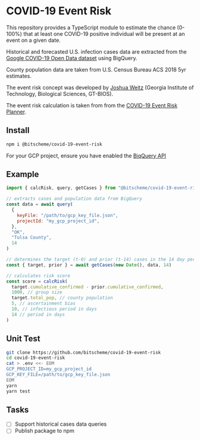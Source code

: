 # COVID-19 Event Risk

This repository provides a TypeScript module to estimate the chance (0-100%) that at least one COVID-19 positive individual will be present at an event on a given date.

Historical and forecasted U.S. infection cases data are extracted from the [Google COVID-19 Open Data dataset](https://cloud.google.com/blog/products/data-analytics/free-public-datasets-for-covid19) using BigQuery.

County population data are taken from U.S. Census Bureau ACS 2018 5yr estimates.

The event risk concept was developed by
[Joshua Weitz](https://biosciences.gatech.edu/people/joshua-weitz) (Georgia Institute of Technology, Biological Sciences, GT-BIOS).

The event risk calculation is taken from from the [COVID-19 Event Risk Planner](https://github.com/appliedbinf/covid19-event-risk-planner).

## Install

```sh
npm i @bitscheme/covid-19-event-risk
```

For your GCP project, ensure you have enabled the [BiqQuery API](https://console.cloud.google.com/flows/enableapi?apiid=bigquery)

## Example

```js
import { calcRisk, query, getCases } from "@bitscheme/covid-19-event-risk"

// extracts cases and population data from BigQuery
const data = await query(
  {
    keyFile: "/path/to/gcp_key_file.json",
    projectId: "my_gcp_project_id",
  },
  "OK",
  "Tulsa County",
  14
)

// determines the target (t-0) and prior (t-14) cases in the 14 day period
const { target, prior } = await getCases(new Date(), data, 14)

// calculates risk score
const score = calcRisk(
  target.cumulative_confirmed - prior.cumulative_confirmed,
  1000, // group size
  target.total_pop, // county population
  5, // ascertainment bias
  10, // infectious period in days
  14 // period in days
)
```

## Unit Test

```sh
git clone https://github.com/bitscheme/covid-19-event-risk
cd covid-19-event-risk
cat > .env <<- EOM
GCP_PROJECT_ID=my_gcp_project_id
GCP_KEY_FILE=/path/to/gcp_key_file.json
EOM
yarn
yarn test
```

## Tasks

- [ ] Support historical cases data queries
- [ ] Publish package to npm
